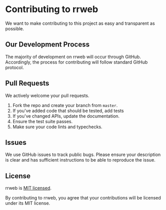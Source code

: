 # Contributing to rrweb

We want to make contributing to this project as easy and transparent as
possible.

## Our Development Process

The majority of development on rrweb will occur through GitHub. Accordingly,
the process for contributing will follow standard GitHub protocol.

## Pull Requests

We actively welcome your pull requests.

1. Fork the repo and create your branch from `master`.
2. If you've added code that should be tested, add tests
3. If you've changed APIs, update the documentation.
4. Ensure the test suite passes.
5. Make sure your code lints and typechecks.

## Issues

We use GitHub issues to track public bugs. Please ensure your description is
clear and has sufficient instructions to be able to reproduce the issue.

## License

rrweb is [MIT licensed](https://github.com/rrweb-io/rrweb/blob/master/LICENSE).

By contributing to rrweb, you agree that your contributions will be licensed
under its MIT license.
